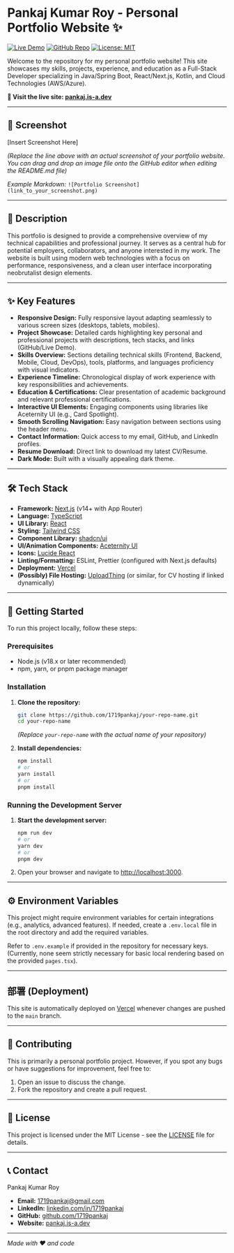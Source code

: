 # Pankaj Kumar Roy - Personal Portfolio Website ✨

[![Live Demo](https://img.shields.io/badge/Live%20Demo-pankaj.is--a.dev-brightgreen?style=flat-square)](https://pankaj.is-a.dev)
[![GitHub Repo](https://img.shields.io/badge/GitHub-Repo-blue?style=flat-square&logo=github)](https://github.com/1719pankaj/your-repo-name) <!-- Replace 'your-repo-name' -->
[![License: MIT](https://img.shields.io/badge/License-MIT-yellow.svg?style=flat-square)](https://opensource.org/licenses/MIT)

Welcome to the repository for my personal portfolio website! This site showcases my skills, projects, experience, and education as a Full-Stack Developer specializing in Java/Spring Boot, React/Next.js, Kotlin, and Cloud Technologies (AWS/Azure).

**🚀 Visit the live site: [pankaj.is-a.dev](https://pankaj.is-a.dev)**

---

## 📸 Screenshot

[Insert Screenshot Here]

*(Replace the line above with an actual screenshot of your portfolio website. You can drag and drop an image file onto the GitHub editor when editing the README.md file)*

*Example Markdown:*
`![Portfolio Screenshot](link_to_your_screenshot.png)`

---

## 📖 Description

This portfolio is designed to provide a comprehensive overview of my technical capabilities and professional journey. It serves as a central hub for potential employers, collaborators, and anyone interested in my work. The website is built using modern web technologies with a focus on performance, responsiveness, and a clean user interface incorporating neobrutalist design elements.

---

## ✨ Key Features

*   **Responsive Design:** Fully responsive layout adapting seamlessly to various screen sizes (desktops, tablets, mobiles).
*   **Project Showcase:** Detailed cards highlighting key personal and professional projects with descriptions, tech stacks, and links (GitHub/Live Demo).
*   **Skills Overview:** Sections detailing technical skills (Frontend, Backend, Mobile, Cloud, DevOps), tools, platforms, and languages proficiency with visual indicators.
*   **Experience Timeline:** Chronological display of work experience with key responsibilities and achievements.
*   **Education & Certifications:** Clear presentation of academic background and relevant professional certifications.
*   **Interactive UI Elements:** Engaging components using libraries like Aceternity UI (e.g., Card Spotlight).
*   **Smooth Scrolling Navigation:** Easy navigation between sections using the header menu.
*   **Contact Information:** Quick access to my email, GitHub, and LinkedIn profiles.
*   **Resume Download:** Direct link to download my latest CV/Resume.
*   **Dark Mode:** Built with a visually appealing dark theme.

---

## 🛠️ Tech Stack

*   **Framework:** [Next.js](https://nextjs.org/) (v14+ with App Router)
*   **Language:** [TypeScript](https://www.typescriptlang.org/)
*   **UI Library:** [React](https://reactjs.org/)
*   **Styling:** [Tailwind CSS](https://tailwindcss.com/)
*   **Component Library:** [shadcn/ui](https://ui.shadcn.com/)
*   **UI/Animation Components:** [Aceternity UI](https://ui.aceternity.com/)
*   **Icons:** [Lucide React](https://lucide.dev/)
*   **Linting/Formatting:** ESLint, Prettier (configured with Next.js defaults)
*   **Deployment:** [Vercel](https://vercel.com/)
*   **(Possibly) File Hosting:** [UploadThing](https://uploadthing.com/) (or similar, for CV hosting if linked dynamically)

---

## 🚀 Getting Started

To run this project locally, follow these steps:

### Prerequisites

*   Node.js (v18.x or later recommended)
*   npm, yarn, or pnpm package manager

### Installation

1.  **Clone the repository:**
    ```bash
    git clone https://github.com/1719pankaj/your-repo-name.git
    cd your-repo-name
    ```
    *(Replace `your-repo-name` with the actual name of your repository)*

2.  **Install dependencies:**
    ```bash
    npm install
    # or
    yarn install
    # or
    pnpm install
    ```

### Running the Development Server

1.  **Start the development server:**
    ```bash
    npm run dev
    # or
    yarn dev
    # or
    pnpm dev
    ```

2.  Open your browser and navigate to [http://localhost:3000](http://localhost:3000).

---

## ⚙️ Environment Variables

This project might require environment variables for certain integrations (e.g., analytics, advanced features). If needed, create a `.env.local` file in the root directory and add the required variables.

Refer to `.env.example` if provided in the repository for necessary keys. (Currently, none seem strictly necessary for basic local rendering based on the provided `pages.tsx`).

---

## 部署 (Deployment)

This site is automatically deployed on [Vercel](https://vercel.com/) whenever changes are pushed to the `main` branch.

---

## 🙏 Contributing

This is primarily a personal portfolio project. However, if you spot any bugs or have suggestions for improvement, feel free to:

1.  Open an issue to discuss the change.
2.  Fork the repository and create a pull request.

---

## 📄 License

This project is licensed under the MIT License - see the [LICENSE](LICENSE) file for details.

---

## 📞 Contact

Pankaj Kumar Roy

*   **Email:** [1719pankaj@gmail.com](mailto:1719pankaj@gmail.com)
*   **LinkedIn:** [linkedin.com/in/1719pankaj](https://linkedin.com/in/1719pankaj)
*   **GitHub:** [github.com/1719pankaj](https://github.com/1719pankaj)
*   **Website:** [pankaj.is-a.dev](https://pankaj.is-a.dev)

---

*Made with ❤️ and code*